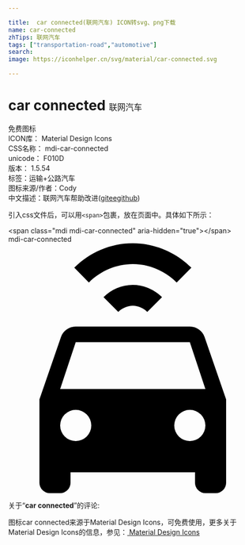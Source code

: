 ```yaml
---

title:  car connected(联网汽车) ICON转svg、png下载
name: car-connected
zhTips: 联网汽车
tags: ["transportation-road","automotive"]
search: 
image: https://iconhelper.cn/svg/material/car-connected.svg

---
```


# car connected  <small style="font-size: 60%;font-weight: 100">联网汽车</small>


<div class="detail-page">
<p>
<span><span class="badge-success badge">免费图标</span> </span>
<br/>
<span>
ICON库：
<span class="badge-secondary badge">Material Design Icons</span> 
</span>
<br/>
<span>
CSS名称：
<span class="badge-secondary badge">mdi-car-connected</span> 
</span>
<br/>
<span>
unicode：
<span class="badge-secondary badge">F010D</span> 
<copy-btn content='F010D' btn-title=""></copy-btn>
<copy-btn :content='String.fromCodePoint(parseInt("F010D", 16))' btn-title="复制U"></copy-btn>
</span>
<br/>
<span>
版本：
<span class="badge-secondary badge">1.5.54</span> 
</span><br/><span>标签：<span class="badge-light badge"><router-link to="/tags/transportation-road.html">运输+公路</router-link></span><span class="badge-light badge"><router-link to="/tags/automotive.html">汽车</router-link></span></span>
<br/>
<span>图标来源/作者：<span class="badge-light badge">Cody</span></span> 
<br/>
<span class="zh-detail">中文描述：<span class="badge-primary badge">联网汽车</span><span class="help-link"><span>帮助改进</span>(<a href="https://gitee.com/liuwave/icon-helper/edit/master/json/material/car-connected.json" target="_blank" rel="noopener noreferrer">gitee</a><a href="https://github.com/liuwave/icon-helper/edit/master/json/material/car-connected.json" target="_blank" rel="noopener noreferrer">github</a></span>)</span><br/>
</p>
</div>
<div class="alert alert-dark">
  <i class="mdi mdi-car-connected mdi-48px"></i>
  <i class="mdi mdi-car-connected mdi-36px"></i>
  <i class="mdi mdi-car-connected mdi-24px"></i>
  <i class="mdi mdi-car-connected mdi-18px"></i>
</div>
<div>
  <p>引入css文件后，可以用<code>&lt;span&gt;</code>包裹，放在页面中。具体如下所示：    
  </p>
  <div class="alert alert-primary" style="font-size: 14px">
    &lt;span class="mdi mdi-car-connected" aria-hidden="true"&gt;&lt;/span&gt;
    <copy-btn content='<span class="mdi mdi-car-connected" aria-hidden="true"></span>'></copy-btn>
  </div>
  <div class="alert alert-secondary">
    <i class="mdi mdi-car-connected"
    style="font-size: 24px"
    aria-hidden="true"></i> mdi-car-connected
    <copy-btn content="mdi-car-connected" btn-title="复制图标名称"></copy-btn>
  </div>
</div>
<div id="svg" class="svg-wrap">
<svg xmlns="http://www.w3.org/2000/svg" viewBox="0 0 24 24"><path d="M5,14H19L17.5,9.5H6.5L5,14M17.5,19A1.5,1.5 0 0,0 19,17.5A1.5,1.5 0 0,0 17.5,16A1.5,1.5 0 0,0 16,17.5A1.5,1.5 0 0,0 17.5,19M6.5,19A1.5,1.5 0 0,0 8,17.5A1.5,1.5 0 0,0 6.5,16A1.5,1.5 0 0,0 5,17.5A1.5,1.5 0 0,0 6.5,19M18.92,9L21,15V23A1,1 0 0,1 20,24H19A1,1 0 0,1 18,23V22H6V23A1,1 0 0,1 5,24H4A1,1 0 0,1 3,23V15L5.08,9C5.28,8.42 5.85,8 6.5,8H17.5C18.15,8 18.72,8.42 18.92,9M12,0C14.12,0 16.15,0.86 17.65,2.35L16.23,3.77C15.11,2.65 13.58,2 12,2C10.42,2 8.89,2.65 7.77,3.77L6.36,2.35C7.85,0.86 9.88,0 12,0M12,4C13.06,4 14.07,4.44 14.82,5.18L13.4,6.6C13.03,6.23 12.53,6 12,6C11.5,6 10.97,6.23 10.6,6.6L9.18,5.18C9.93,4.44 10.94,4 12,4Z" /></svg>
</div>
<detail full-name='mdi-car-connected'></detail>
<div class="icon-detail__container">
<p>关于“<b>car connected</b>”的评论:</p>
</div>
<Vssue title="关于“car connected”的评论" />    
<div><p>图标car connected来源于Material Design Icons，可免费使用，更多关于 Material Design Icons的信息，参见：<a target="_blank" href="https://iconhelper.cn/material.html"> Material Design Icons</a>
</p></div>
